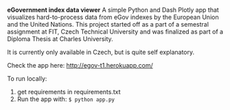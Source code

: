 **eGovernment index data viewer**
A simple Python and Dash Plotly app that visualizes hard-to-process data from eGov indexes by the European Union and the United Nations. This project started off as a part of a semestral assignment at FIT, Czech Technical University and was finalized as part of a Diploma Thesis at Charles University.

It is currently only available in Czech, but is quite self explanatory.

Check the app here:
http://egov-t1.herokuapp.com/

To run locally:

1) get requirements in requirements.txt
2) Run the app with:
`$ python app.py`